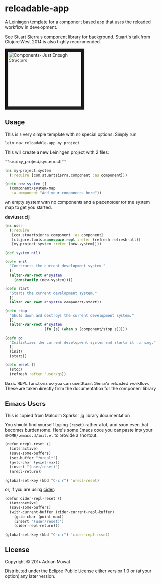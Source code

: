 # reloadable-app

A Leiningen template for a component based app that uses the reloaded workflow in development.

See Stuart Sierra's [component]("https://github.com/stuartsierra/component") library for background.  Stuart's talk from Clojure West 2014 is also highly recommended.

<a href="http://www.youtube.com/watch?feature=player_embedded&v=13cmHf_kt-Q
" target="_blank"><img src="http://img.youtube.com/vi/13cmHf_kt-Q/0.jpg" 
alt="Components- Just Enough Structure" width="240" height="180" border="10" /></a>

## Usage

This is a very simple template with no special options.  Simply run

```shell
lein new reloadable-app my_project
```

This will create a new Leiningen project with 2 files:

**src/my_project/system.clj **

```clojure
(ns my-project.system
  (:require [com.stuartsierra.component :as component]))

(defn new-system []
  (component/system-map 
   :a-component "Add your components here"))
```

An empty system with no components and a placeholder for the system map to get you started.


**dev/user.clj**

```clojure 
(ns user
  (:require 
   [com.stuartsierra.component :as component]
   [clojure.tools.namespace.repl :refer (refresh refresh-all)]
   [my-project.system :refer (new-system)]))

(def system nil)

(defn init
  "Constructs the current development system."
  []
  (alter-var-root #'system
    (constantly (new-system))))

(defn start
  "Starts the current development system."
  []
  (alter-var-root #'system component/start))

(defn stop
  "Shuts down and destroys the current development system."
  []
  (alter-var-root #'system
                  (fn [s] (when s (component/stop s)))))

(defn go
  "Initializes the current development system and starts it running."
  []
  (init)
  (start))

(defn reset []
  (stop)
  (refresh :after 'user/go))
```

Basic REPL functions so you can use Stuart Sierra's reloaded workflow.  These are taken directly from the documentation for the component library


## Emacs Users

This is copied from Malcolm Sparks' [jig]("https://github.com/juxt/jig") library documentation

You should find yourself typing `(reset)` rather a lot, and soon
even that becomes burdensome. Here's some Emacs code you can paste into
your `$HOME/.emacs.d/init.el` to provide a shortcut.

```clojure
(defun nrepl-reset ()
  (interactive)
  (save-some-buffers)
  (set-buffer "*nrepl*")
  (goto-char (point-max))
  (insert "(user/reset)")
  (nrepl-return))

(global-set-key (kbd "C-c r") 'nrepl-reset)
```

or, if you are using [cider]("http://github.com/clojure-emacs/cider"):

```clojure
(defun cider-repl-reset ()
  (interactive)
  (save-some-buffers)
  (with-current-buffer (cider-current-repl-buffer)
    (goto-char (point-max))
    (insert "(user/reset)")
    (cider-repl-return)))

(global-set-key (kbd "C-c r") 'cider-repl-reset)
```



## License

Copyright © 2014 Adrian Mowat

Distributed under the Eclipse Public License either version 1.0 or (at
your option) any later version.
